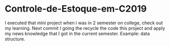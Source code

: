 # Controle-de-Estoque-em-C2019
I executed that mini project when i was in 2 semester on college, check out my learning. Next commit I going the  recycle the code this project and apply my news  knowledge that I got in the current semester. Example: data structure.

